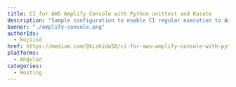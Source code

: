 ```yaml
---
title: CI for AWS Amplify Console with Python unittest and Karate
description: "Sample configuration to enable CI regular execution to Amplify Console."
banner: "./amplify-console.png"
authorIds:
  - kojiisd
href: https://medium.com/@kishida58/ci-for-aws-amplify-console-with-python-unittest-and-karate-bb17747ab9ea
platforms:
  - Angular
categories:
  - Hosting
---
```

